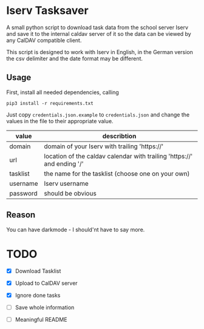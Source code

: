 # Iserv Tasksaver

A small python script to download task data from the school server Iserv and save it to the internal caldav server of it so the data can be viewed by any CalDAV compatible client.

This script is designed to work with Iserv in English, in the German version the csv delimiter and the date format may be different.

## Usage

First, install all needed dependencies, calling 

~~~
pip3 install -r requirements.txt
~~~

Just copy `credentials.json.example` to `credentials.json` and change the values in the file to their appropriate value.

| value    | describtion                                                             |
| -------- | ----------------------------------------------------------------------- |
| domain   | domain of your Iserv with trailing 'https://'                           |
| url      | location of the caldav calendar with trailing 'https://' and ending '/' |
| tasklist | the name for the tasklist (choose one on your own)                      |
| username | Iserv username                                                          |
| password | should be obvious                                                       |

## Reason

You can have darkmode - I should'nt have to say more.

# TODO

- [x] Download Tasklist
- [x] Upload to CalDAV server
- [x] Ignore done tasks
- [ ] Save whole information
- [ ] Meaningful README

